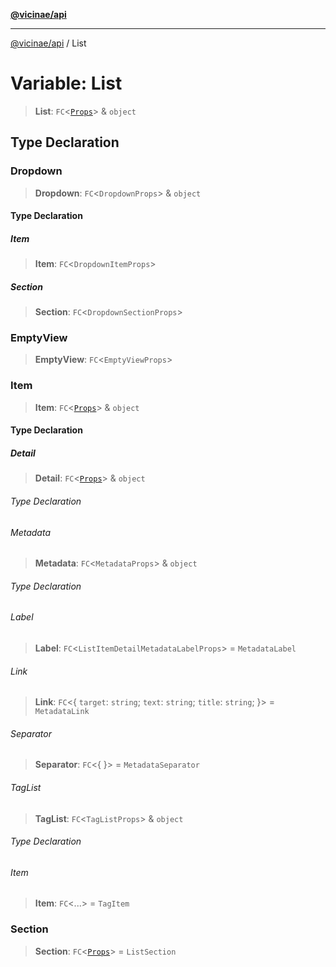 [**@vicinae/api**](../README.md)

***

[@vicinae/api](../README.md) / List

# Variable: List

> **List**: `FC`\<[`Props`](../@vicinae/namespaces/List/type-aliases/Props.md)\> & `object`

## Type Declaration

### Dropdown

> **Dropdown**: `FC`\<`DropdownProps`\> & `object`

#### Type Declaration

##### Item

> **Item**: `FC`\<`DropdownItemProps`\>

##### Section

> **Section**: `FC`\<`DropdownSectionProps`\>

### EmptyView

> **EmptyView**: `FC`\<`EmptyViewProps`\>

### Item

> **Item**: `FC`\<[`Props`](../@vicinae/namespaces/List/namespaces/Item/type-aliases/Props.md)\> & `object`

#### Type Declaration

##### Detail

> **Detail**: `FC`\<[`Props`](../@vicinae/namespaces/List/namespaces/Item/namespaces/Detail/type-aliases/Props.md)\> & `object`

###### Type Declaration

###### Metadata

> **Metadata**: `FC`\<`MetadataProps`\> & `object`

###### Type Declaration

###### Label

> **Label**: `FC`\<`ListItemDetailMetadataLabelProps`\> = `MetadataLabel`

###### Link

> **Link**: `FC`\<\{ `target`: `string`; `text`: `string`; `title`: `string`; \}\> = `MetadataLink`

###### Separator

> **Separator**: `FC`\<\{ \}\> = `MetadataSeparator`

###### TagList

> **TagList**: `FC`\<`TagListProps`\> & `object`

###### Type Declaration

###### Item

> **Item**: `FC`\<...\> = `TagItem`

### Section

> **Section**: `FC`\<[`Props`](../@vicinae/namespaces/List/namespaces/Section/type-aliases/Props.md)\> = `ListSection`
